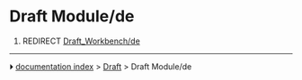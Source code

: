 # Draft Module/de
1.  REDIRECT [Draft_Workbench/de](Draft_Workbench/de.md)



---
⏵ [documentation index](../README.md) > [Draft](Draft_Workbench.md) > Draft Module/de
